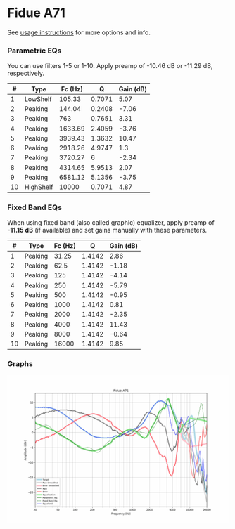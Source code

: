 # Fidue A71
See [usage instructions](https://github.com/jaakkopasanen/AutoEq#usage) for more options and info.

### Parametric EQs
You can use filters 1-5 or 1-10. Apply preamp of -10.46 dB or -11.29 dB, respectively.

|   # | Type      |   Fc (Hz) |      Q |   Gain (dB) |
|-----|-----------|-----------|--------|-------------|
|   1 | LowShelf  |    105.33 | 0.7071 |        5.07 |
|   2 | Peaking   |    144.04 | 0.2408 |       -7.06 |
|   3 | Peaking   |    763    | 0.7651 |        3.31 |
|   4 | Peaking   |   1633.69 | 2.4059 |       -3.76 |
|   5 | Peaking   |   3939.43 | 1.3632 |       10.47 |
|   6 | Peaking   |   2918.26 | 4.9747 |        1.3  |
|   7 | Peaking   |   3720.27 | 6      |       -2.34 |
|   8 | Peaking   |   4314.65 | 5.9513 |        2.07 |
|   9 | Peaking   |   6581.12 | 5.1356 |       -3.75 |
|  10 | HighShelf |  10000    | 0.7071 |        4.87 |

### Fixed Band EQs
When using fixed band (also called graphic) equalizer, apply preamp of **-11.15 dB** (if available) and set gains manually with these parameters.

|   # | Type    |   Fc (Hz) |      Q |   Gain (dB) |
|-----|---------|-----------|--------|-------------|
|   1 | Peaking |     31.25 | 1.4142 |        2.86 |
|   2 | Peaking |     62.5  | 1.4142 |       -1.18 |
|   3 | Peaking |    125    | 1.4142 |       -4.14 |
|   4 | Peaking |    250    | 1.4142 |       -5.79 |
|   5 | Peaking |    500    | 1.4142 |       -0.95 |
|   6 | Peaking |   1000    | 1.4142 |        0.81 |
|   7 | Peaking |   2000    | 1.4142 |       -2.35 |
|   8 | Peaking |   4000    | 1.4142 |       11.43 |
|   9 | Peaking |   8000    | 1.4142 |       -0.64 |
|  10 | Peaking |  16000    | 1.4142 |        9.85 |

### Graphs
![](./Fidue%20A71.png)
